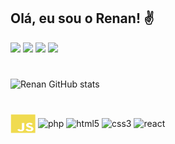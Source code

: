 ## Olá, eu sou o Renan! ✌️


<a href="https://instagram.com/renan_silvaz" target="_blank"><img src="https://img.shields.io/badge/-Instagram-%23E4405F?style=for-the-badge&logo=instagram&logoColor=white"></a>
<a href="mailto:renao070799@gmail.com" target="_blank"><img src="https://img.shields.io/badge/-Gmail-%23333?style=for-the-badge&logo=gmail&logoColor=white"></a>
<a href="https://www.linkedin.com/in/renan-da-silva-santos-a79992160/" target="_blank"><img src="https://img.shields.io/badge/-LinkedIn-%230077B5?style=for-the-badge&logo=linkedin&logoColor=white"></a>
<a href="https://twitter.com/silvaz_renan" target="_blank"><img src="https://img.shields.io/badge/Twitter-1DA1F2?style=for-the-badge&logo=twitter&logoColor=white"></a>

#

<div>

![Renan GitHub stats](https://github-readme-stats.vercel.app/api?username=erenyeagerr&show_icons=true&theme=tokyonight)

</div>

###
<div style="display: inline_block"><br>
  <img align="center" alt="Js" height="30" width="40" src="https://raw.githubusercontent.com/devicons/devicon/master/icons/javascript/javascript-plain.svg"/>
  <img align="center" alt="php" height="45" width="45" src="https://cdn.jsdelivr.net/gh/devicons/devicon/icons/php/php-plain.svg"/>
  <img align="center" alt="html5" height="40" width="40" src="https://cdn.jsdelivr.net/gh/devicons/devicon/icons/html5/html5-plain-wordmark.svg" />
  <img align="center" alt="css3" height="40" width="40" src="https://cdn.jsdelivr.net/gh/devicons/devicon/icons/css3/css3-original-wordmark.svg" />
  <img align="center" alt="react" height="40" width="40" src="https://cdn.jsdelivr.net/gh/devicons/devicon/icons/react/react-original-wordmark.svg" />
 

 </div>

